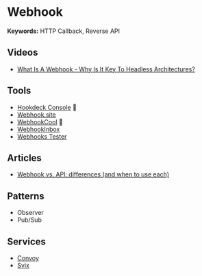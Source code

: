 # Webhook

<!--
https://dev.to/ibrarturi/how-to-test-webhooks-on-your-localhost-3b4f
https://docs.github.com/en/webhooks/testing-and-troubleshooting-webhooks/testing-webhooks
https://github.com/probot/smee-client
-->

**Keywords:** HTTP Callback, Reverse API

<!--
API use Polling to get data from the server.
Webhook use Pushing to send data to the server.
-->

## Videos

- [What Is A Webhook - Why Is It Key To Headless Architectures?](https://youtube.com/watch?v=Mfzucn4f9Xk)

## Tools

- [Hookdeck Console](/hookdeck.md) 🌟
- [Webhook.site](/webhook.site.md)
- [WebhookCool](https://webhook.cool) 🌟
- [WebhookInbox](http://webhookinbox.com)
- [Webhooks Tester](https://testwebhooks.com)

<!--
https://hostedhooks.com
https://ultrahook.com (localhost)

-->

## Articles

- [Webhook vs. API: differences (and when to use each)](https://zapier.com/blog/webhook-vs-api)

<!--
https://getvero.com/resources/webhooks/
-->

## Patterns

- Observer
- Pub/Sub

## Services

- [Convoy](/convoy.md)
- [Svix](/svix/README.md)
